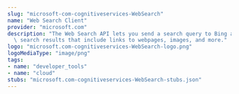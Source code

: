 ```yaml
---
slug: "microsoft-com-cognitiveservices-WebSearch"
name: "Web Search Client"
provider: "microsoft.com"
description: "The Web Search API lets you send a search query to Bing and get back\
  \ search results that include links to webpages, images, and more."
logo: "microsoft.com-cognitiveservices-WebSearch-logo.png"
logoMediaType: "image/png"
tags:
- name: "developer_tools"
- name: "cloud"
stubs: "microsoft.com-cognitiveservices-WebSearch-stubs.json"
---
```

